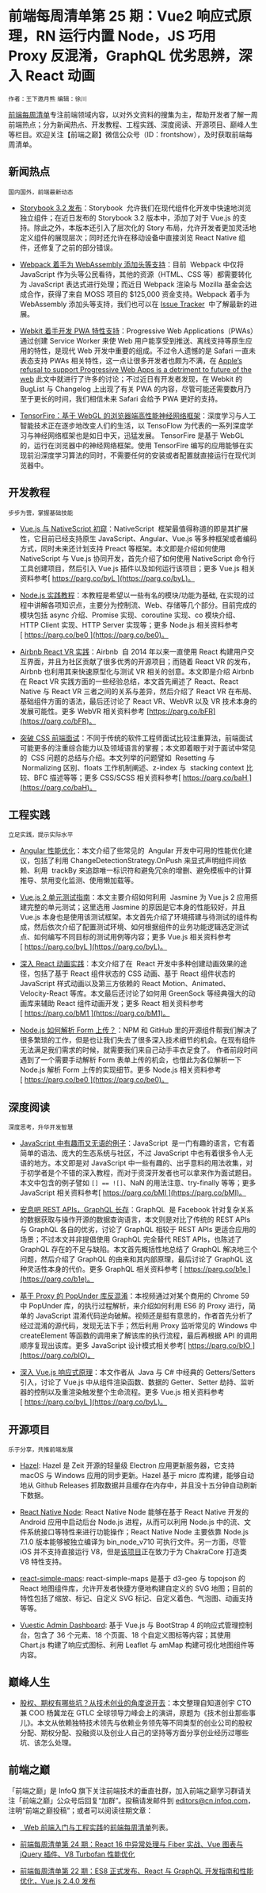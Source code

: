 # 前端每周清单第 25 期：Vue2 响应式原理，RN 运行内置 Node，JS 巧用 Proxy 反混淆，GraphQL 优劣思辨，深入 React 动画

`作者：王下邀月熊` `编辑：徐川`

[前端每周清单](http://www.infoq.com/cn/FE-Weekly)专注前端领域内容，以对外文资料的搜集为主，帮助开发者了解一周前端热点；分为新闻热点、开发教程、工程实践、深度阅读、开源项目、巅峰人生等栏目。欢迎关注【前端之巅】微信公众号（ID：frontshow），及时获取前端每周清单。

## 新闻热点

`国内国外，前端最新动态`

* [Storybook 3.2 发布](https://parg.co/bgy)：Storybook  允许我们在现代组件化开发中快速地浏览独立组件；在近日发布的 Storybook 3.2 版本中，添加了对于 Vue.js 的支持。除此之外，本版本还引入了层次化的 Story 布局，允许开发者更加灵活地定义组件的展现层次；同时还允许在移动设备中直接浏览 React Native 组件，还修复了之前的部分错误。

- [Webpack 着手为 WebAssembly 添加头等支持](https://parg.co/bge)：目前  Webpack 中仅将 JavaScript 作为头等公民看待，其他的资源（HTML、CSS 等）都需要转化为 JavaScript 表达式进行处理；而近日 Webpack 渲染与 Mozilla 基金会达成合作，获得了来自 MOSS 项目的 $125,000 资金支持。Webpack 着手为 WebAssembly 添加头等支持，我们也可以在 [Issue Tracker](https://parg.co/bgI)  中了解最新的进展。

* [Webkit 着手开发 PWA 特性支持](https://parg.co/bFU)：Progressive Web Applications（PWAs）通过创建 Service Worker 来使 Web 用户能享受到推送、离线支持等原生应用的特性，是现代 Web 开发中重要的组成。不过令人遗憾的是 Safari 一直未表态支持 PWAs 相关特性，这一点让很多开发者也颇为不满，在 [Apple’s refusal to support Progressive Web Apps is a detriment to future of the web](https://parg.co/bFY) 此文中就进行了许多的讨论；不过近日有开发者发现，在 Webkit 的 BugList 与 Changelog 上出现了有关 PWA 的内容，尽管可能还需要数月乃至于更长的时间，我们相信未来 Safari 会给予 PWA 更好的支持。

- [TensorFire：基于 WebGL 的浏览器端高性能神经网络框架](https://parg.co/bFp)：深度学习与人工智能技术正在逐步地改变人们的生活，以 TensoFlow 为代表的一系列深度学习与神经网络框架也是如日中天，迅猛发展。 TensorFire 是基于 WebGL 的，运行在浏览器中的神经网络框架。使用 TensorFire 编写的应用能够在实现前沿深度学习算法的同时，不需要任何的安装或者配置就直接运行在现代浏览器中。

## 开发教程

`步步为营，掌握基础技能`

* [Vue.js 与 NativeScript 初窥](https://www.nativescript.org/blog/vue-and-nativescript-in-one-minute)：NativeScript  框架最值得称道的即是其扩展性，它目前已经支持原生 JavaScript、Angular、Vue.js 等多种框架或者编码方式，同时未来还计划支持 Preact 等框架。本文即是介绍如何使用 NativeScript 与 Vue.js 协同开发，首先介绍了如何使用 NativeScript 命令行工具创建项目，然后引入 Vue.js 插件以及如何运行该项目；更多 Vue.js 相关资料参考[ https://parg.co/byL ](https://parg.co/byL)。

- [Node.js 实践教程](https://github.com/ElemeFE/node-practice)：本教程是希望以一些有名的模块/功能为基础, 在实现的过程中讲解各项知识点，主要分为控制流、Web、存储等几个部分。目前完成的模块包括 async 介绍、Promise 实现、coroutine 实现、co 模块介绍、HTTP Client 实现、HTTP Server 实现等；更多 Node.js 相关资料参考 [ https://parg.co/be0 ](https://parg.co/be0)。

* [Airbnb React VR 实践](https://parg.co/bFC)：Airbnb  自 2014 年以来一直使用 React 构建用户交互界面，并且为社区贡献了很多优秀的开源项目；而随着 React VR 的发布，Airbnb 也利用其来快速原型化与测试 VR 相关的创意。本文即是介绍 Airbnb 在 React VR 实践方面的一些经验总结，本文首先阐述了 React、React Native 与 React VR 三者之间的关系与差异，然后介绍了 React VR 在布局、基础组件方面的语法，最后还讨论了 React VR、WebVR 以及 VR 技术本身的发展可能性。更多 WebVR 相关资料参考 [https://parg.co/bFR](https://parg.co/bFR)。

- [突破 CSS 前端面试](https://parg.co/bFO)：不同于传统的软件工程师面试比较注重算法，前端面试可能更多的注重综合能力以及领域语言的掌握；本文即着眼于对于面试中常见的  CSS 问题的总结与介绍。本文列举的问题譬如  Resetting 与  Normalizing 区别、floats 工作机制阐述、z-index 与  stacking context 比较、BFC 描述等等；更多 CSS/SCSS 相关资料参考[ https://parg.co/baH ](https://parg.co/baH)。

## 工程实践

`立足实践，提示实际水平`

* [Angular 性能优化](https://parg.co/bFs)：本文介绍了些常见的  Angular 开发中可用的性能优化建议，包括了利用 ChangeDetectionStrategy.OnPush 来显式声明组件间依赖、利用  trackBy 来追踪唯一标识符和避免冗余的增删、避免模板中的计算推导、禁用变化监测、使用懒加载等。

- [Vue.js 2 单元测试指南](https://morningstar.engineering/vue-2-unit-testing-primer-48d1d616a981)：本文主要介绍如何利用  Jasmine 为 Vue.js 2 应用搭建完整的单元测试；这里选用 Jasmine 的原因是它本身的性能较好，并且 Vue.js 本身也是使用该测试框架。本文首先介绍了环境搭建与待测试的组件构成，然后依次介绍了配置测试环境、如何根据组件的业务功能逻辑选定测试点、如何编写不同目标的测试用例等内容；更多 Vue.js 相关资料参考[ https://parg.co/byL ](https://parg.co/byL)。

* [深入 React 动画实践](https://parg.co/bFh)：本文介绍了在  React 开发中多种创建动画效果的途径，包括了基于 React 组件状态的 CSS 动画、基于 React 组件状态的 JavaScript 样式动画以及第三方依赖的 React Motion、Animated、Velocity-React 等库。本文最后还讨论了如何用 GreenSock 等经典强大的动画库来辅助 React 组件动画开发；更多 React 相关资料参考[ https://parg.co/bM1 ](https://parg.co/bM1)。

- [Node.js 如何解析 Form 上传？](https://parg.co/bF3)：NPM 和 GitHub 里的开源组件帮我们解决了很多繁琐的工作，但是也让我们失去了很多深入技术细节的机会。在现有组件无法满足我们需求的时候，就需要我们来自己动手丰衣足食了。 作者前段时间遇到了一个需要手动解析 Form 表单上传的机会，也借此为各位解析一下 Node.js 解析 Form 上传的实现细节。更多 Node.js 相关资料参考 [ https://parg.co/be0 ](https://parg.co/be0)。

## 深度阅读

`深度思考，升华开发智慧`

* [JavaScript 中有趣而又无语的例子](https://github.com/denysdovhan/wtfjs)：JavaScript  是一门有趣的语言，它有着简单的语法、庞大的生态系统与社区，不过 JavaScript 中也有着很多令人无语的地方。本文即是对 JavaScript 中一些有趣的、出乎意料的用法收集，对于初学者是个不错的深入教程，而对于资深开发者也可以拿来作为面试题目。本文中包含的例子譬如 `[] == ![]`、NaN 的用法注意、try-finally 等等；更多 JavaScript 相关资料参考[ https://parg.co/bMI ](https://parg.co/bMI)。

- [安息吧 REST APIs，GraphQL 长存](https://parg.co/bFm)：GraphQL  是 Facebook 针对复杂关系的数据获取与操作开源的数据查询语言，本文则是对比了传统的 REST APIs 与 GraphQL 各自的优劣，讨论了 GraphQL 相较于 REST APIs 更适合应用的场景；不过本文并非提倡使用 GraphQL 完全替代 REST APIs，也陈述了 GraphQL 存在的不足与缺陷。本文首先概括性地总结了 GraphQL 解决地三个问题，然后介绍了 GraphQL 的由来和其内部原理，最后讨论了 GraphQL 这种灵活性本身的代价。更多 GraphQL 相关资料参考 [ https://parg.co/b1e ](https://parg.co/b1e)。

* [基于 Proxy 的 PopUnder 库反混淆](https://www.youtube.com/watch?v=8UqHCrGdxOM)：本视频通过对某个商用的 Chrome 59 中 PopUnder 库，的执行过程解析，来介绍如何利用 ES6 的 Proxy 进行，简单的 JavaScript 混淆代码逆向破解。视频还是挺有意思的，作者首先分析了经过混淆的源代码，发现无法下手；然后利用 Proxy 监听常见的 Windows 中 createElement 等函数的调用来了解该库的执行流程，最后再根据 API 的调用顺序复现出该库。更多 JavaScript 设计模式相关参考[ https://parg.co/bIO ](https://parg.co/bIO)。

- [深入 Vue.js 响应式原理](https://parg.co/bF4)：本文作者从  Java 与 C# 中经典的 Getters/Setters 引入，讨论了 Vue.js 中从组件渲染函数、数据的 Getter、Setter 劫持、监听器的控制以及重渲染触发整个生命流程。更多 Vue.js 相关资料参考[ https://parg.co/byL ](https://parg.co/byL)。

## 开源项目

`乐于分享，共推前端发展`

* [Hazel](https://github.com/zeit/hazel): Hazel 是 Zeit 开源的轻量级 Electron 应用更新服务器，它支持 macOS 与 Windows 应用的同步更新。Hazel 基于 micro 库构建，能够自动地从 Github Releases 抓取数据并且缓存在内存中，并且没十五分钟自动刷新下数据。

- [React Native Node](https://github.com/staltz/react-native-node): React Native Node 能够在基于 React Native 开发的 Android 应用中启动后台 Node.js 进程，从而可以利用 Node.js 中的流、文件系统接口等特性来进行功能操作；React Native Node 主要依靠 Node.js 7.1.0 版本能够被独立编译为 bin_node_v710 可执行文件。另一方面，尽管 iOS 并不支持直接运行 V8，但是[该项目](http://www.janeasystems.com/blog/node-js-meets-ios/)正在致力于为 ChakraCore 打造类 V8 特性支持。

* [react-simple-maps](https://www.react-simple-maps.io): react-simple-maps 是基于 d3-geo 与 topojson 的 React 地图组件库，允许开发者快捷方便地构建自定义的 SVG 地图；目前的特性包括了缩放、标记、自定义 SVG 标记、自定义着色、气泡图、动画支持等等。

- [Vuestic Admin Dashboard](https://github.com/epicmaxco/vuestic-admin): 基于 Vue.js 与 BootStrap 4 的响应式管理控制台，包含了 36 个元素、18 个页面、18 个自定义图标等内容；其使用 Chart.js 构建了响应式图标、利用 Leaflet 与 amMap 构建可视化地图组件等内容。

## 巅峰人生

* [股权、期权有哪些坑？从技术创业的角度说开去](https://parg.co/bFf)：本文整理自知道创宇 CTO 兼 COO 杨冀龙在 GTLC 全球领导力峰会上的演讲，原题为《技术创业那些事儿》。本文从依赖独特技术领先与依赖业务领先等不同类型的创业公司的股权分配、期权分配、投融资以及创业人自己的坚持等方面分享创业经历过哪些坑、该怎么处理。

## 前端之巅

「前端之巅」是 InfoQ 旗下关注前端技术的垂直社群，加入前端之巅学习群请关注「前端之巅」公众号后回复“加群”。投稿请发邮件到 editors@cn.infoq.com，注明“前端之巅投稿”；或者可以阅读往期文章：

* [  Web 前端入门与工程实践](https://github.com/wxyyxc1992/Web-Development-And-Engineering-Practices)的[前端每周清单](https://parg.co/bh1)列表。

* [前端每周清单第 24 期：React 16 中异常处理与 Fiber 实战、Vue 图表与 jQuery 插件、V8 Turbofan 性能优化](https://zhuanlan.zhihu.com/p/28225477)

* [前端每周清单第 22 期：ES8 正式发布、React 与 GraphQL 开发指南和性能优化，Vue.js 2.4.0 发布](https://zhuanlan.zhihu.com/p/27932159)
